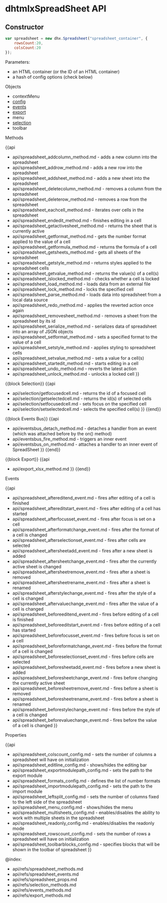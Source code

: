 dhtmlxSpreadSheet API
=========================

Constructor
-----------

~~~js
var spreadsheet = new dhx.Spreadsheet("spreadsheet_container", {
	rowsCount:20,
    colsCount:20
});
~~~

Parameters: 

- an HTML container (or the ID of an HTML container)
- a hash of config options (check below)

<div class='h2'>Objects</div>

- contextMenu
- [config](api/refs/spreadsheet_props.md)
- [events](api/refs/events_methods.md)
- [export](api/refs/export_methods.md)
- menu
- [selection](api/refs/selection_methods.md)
- toolbar

	

<div class='h2' id="methods">Methods</div>

{{api
- api/spreadsheet_addcolumn_method.md - adds a new column into the spreadsheet
- api/spreadsheet_addrow_method.md - adds a new row into the spreadsheet
- api/spreadsheet_addsheet_method.md - adds a new sheet into the spreadsheet
- api/spreadsheet_deletecolumn_method.md - removes a column from the spreadsheet
- api/spreadsheet_deleterow_method.md - removes a row from the spreadsheet
- api/spreadsheet_eachcell_method.md - iterates over cells in the spreadsheet
- api/spreadsheet_endedit_method.md - finishes editing in a cell
- api/spreadsheet_getactivesheet_method.md - returns the sheet that is currently active
- api/spreadsheet_getformat_method.md - gets the number format applied to the value of a cell
- api/spreadsheet_getformula_method.md - returns the formula of a cell
- api/spreadsheet_getsheets_method.md - gets all sheets of the spreadsheet
- api/spreadsheet_getstyle_method.md - returns styles applied to the spreadsheet cells
- api/spreadsheet_getvalue_method.md - returns the value(s) of a cell(s)
- api/spreadsheet_islocked_method.md - checks whether a cell is locked
- api/spreadsheet_load_method.md - loads data from an external file
- api/spreadsheet_lock_method.md - locks the specified cell
- api/spreadsheet_parse_method.md - loads data into spreadsheet from a local data source
- api/spreadsheet_redo_method.md - applies the reverted action once again
- api/spreadsheet_removesheet_method.md - removes a sheet from the spreadsheet by its id
- api/spreadsheet_serialize_method.md - serializes data of spreadsheet into an array of JSON objects
- api/spreadsheet_setformat_method.md - sets a specified format to the value of a cell
- api/spreadsheet_setstyle_method.md - applies styling to spreadsheet cells
- api/spreadsheet_setvalue_method.md - sets a value for a cell(s)
- api/spreadsheet_startedit_method.md - starts editing in a cell
- api/spreadsheet_undo_method.md - reverts the latest action
- api/spreadsheet_unlock_method.md - unlocks a locked cell
}}


{{block Selection}}
{{api
- api/selection/getfocusedcell.md - returns the id of a focused cell
- api/selection/getselectedcell.md - returns the id(s) of selected cells
- api/selection/setfocusedcell.md - sets focus on the specified cell
- api/selection/setselectedcell.md - selects the specified cell(s)
}}
{{end}}


{{block Events Bus}}
{{api
- api/eventsbus_detach_method.md - detaches a handler from an event (which was attached before by the on() method)
- api/eventsbus_fire_method.md - triggers an inner event
- api/eventsbus_on_method.md - attaches a handler to an inner event of SpreadSheet
}}
{{end}}


{{block Export}}
{{api
- api/export_xlsx_method.md
}}
{{end}}


<div class='h2' id="events">Events</div>

{{api
- api/spreadsheet_aftereditend_event.md - fires after editing of a cell is finished
- api/spreadsheet_aftereditstart_event.md - fires after editing of a cell has started
- api/spreadsheet_afterfocusset_event.md - fires after focus is set on a cell
- api/spreadsheet_afterformatchange_event.md - fires after the format of a cell is changed
- api/spreadsheet_afterselectionset_event.md - fires after cells are selected
- api/spreadsheet_aftersheetadd_event.md - fires after a new sheet is added
- api/spreadsheet_aftersheetchange_event.md - fires after the currently active sheet is changed
- api/spreadsheet_aftersheetremove_event.md - fires after a sheet is removed
- api/spreadsheet_aftersheetrename_event.md - fires after a sheet is renamed
- api/spreadsheet_afterstylechange_event.md - fires after the style of a cell is changed
- api/spreadsheet_aftervaluechange_event.md - fires after the value of a cell is changed
- api/spreadsheet_beforeeditend_event.md - fires before editing of a cell is finished
- api/spreadsheet_beforeeditstart_event.md - fires before editing of a cell has started
- api/spreadsheet_beforefocusset_event.md - fires before focus is set on a cell 
- api/spreadsheet_beforeformatchange_event.md - fires before the format of a cell is changed
- api/spreadsheet_beforeselectionset_event.md - fires before cells are selected 
- api/spreadsheet_beforesheetadd_event.md - fires before a new sheet is added 
- api/spreadsheet_beforesheetchange_event.md - fires before changing the currently active sheet
- api/spreadsheet_beforesheetremove_event.md - fires before a sheet is removed
- api/spreadsheet_beforesheetrename_event.md - fires before a sheet is renamed
- api/spreadsheet_beforestylechange_event.md - fires before the style of a cell is changed
- api/spreadsheet_beforevaluechange_event.md - fires before the value of a cell is changed
}}


<div class='h2' id="config">Properties</div>

{{api
- api/spreadsheet_colscount_config.md - sets the number of columns a spreadsheet will have on initialization
- api/spreadsheet_editline_config.md - shows/hides the editing bar
- api/spreadsheet_exportmodulepath_config.md - sets the path to the export module 
- api/spreadsheet_formats_config.md - defines the list of number formats
- api/spreadsheet_importmodulepath_config.md - sets the path to the import module 
- api/spreadsheet_leftsplit_config.md - sets the number of columns fixed to the left side of the spreadsheet
- api/spreadsheet_menu_config.md - shows/hides the menu
- api/spreadsheet_multisheets_config.md - enables/disables the ability to work with multiple sheets in the spreadsheet
- api/spreadsheet_readonly_config.md - enables/disables the readonly mode
- api/spreadsheet_rowscount_config.md - sets the number of rows a spreadsheet will have on initialization
- api/spreadsheet_toolbarblocks_config.md - specifies blocks that will be shown in the toolbar of spreadsheet
}}


@index:
- api/refs/spreadsheet_methods.md
- api/refs/spreadsheet_events.md
- api/refs/spreadsheet_props.md
- api/refs/selection_methods.md
- api/refs/events_methods.md
- api/refs/export_methods.md